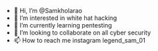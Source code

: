 - 👋 Hi, I’m @Samkholarao
- 👀 I’m interested in white hat hacking
- 🌱 I’m currently learning pentesting
- 💞️ I’m looking to collaborate on all cyber security 
- 📫 How to reach me instagram legend_sam_01

<!---
Samkholarao/Samkholarao is a ✨ special ✨ repository because its `README.md` (this file) appears on your GitHub profile.
You can click the Preview link to take a look at your changes.
--->
